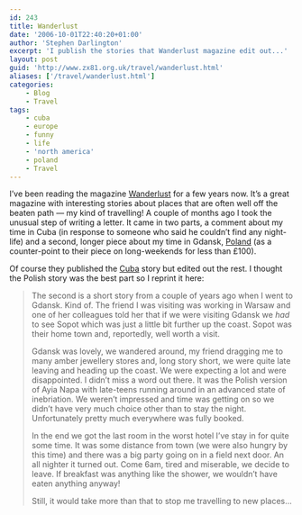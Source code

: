 ```yaml
---
id: 243
title: Wanderlust
date: '2006-10-01T22:40:20+01:00'
author: 'Stephen Darlington'
excerpt: 'I publish the stories that Wanderlust magazine edit out...'
layout: post
guid: 'http://www.zx81.org.uk/travel/wanderlust.html'
aliases: ['/travel/wanderlust.html']
categories:
    - Blog
    - Travel
tags:
    - cuba
    - europe
    - funny
    - life
    - 'north america'
    - poland
    - Travel
---
```


I’ve been reading the magazine [Wanderlust](http://www.wanderlust.co.uk/ "Wanderlust magazine") for a few years now. It’s a great magazine with interesting stories about places that are often well off the beaten path — my kind of travelling! A couple of months ago I took the unusual step of writing a letter. It came in two parts, a comment about my time in Cuba (in response to someone who said he couldn’t find any night-life) and a second, longer piece about my time in Gdansk, [Poland](/travel/poland.html) (as a counter-point to their piece on long-weekends for less than £100).

Of course they published the [Cuba](/travel/cuba.html) story but edited out the rest. I thought the Polish story was the best part so I reprint it here:

> The second is a short story from a couple of years ago when I went to Gdansk. Kind of. The friend I was visiting was working in Warsaw and one of her colleagues told her that if we were visiting Gdansk we *had* to see Sopot which was just a little bit further up the coast. Sopot was their home town and, reportedly, well worth a visit.
> 
> Gdansk was lovely, we wandered around, my friend dragging me to many amber jewellery stores and, long story short, we were quite late leaving and heading up the coast. We were expecting a lot and were disappointed. I didn’t miss a word out there. It was the Polish version of Ayia Napa with late-teens running around in an advanced state of inebriation. We weren’t impressed and time was getting on so we didn’t have very much choice other than to stay the night. Unfortunately pretty much everywhere was fully booked.
> 
> In the end we got the last room in the worst hotel I’ve stay in for quite some time. It was some distance from town (we were also hungry by this time) and there was a big party going on in a field next door. An all nighter it turned out. Come 6am, tired and miserable, we decide to leave. If breakfast was anything like the shower, we wouldn’t have eaten anything anyway!
> 
> Still, it would take more than that to stop me travelling to new places…